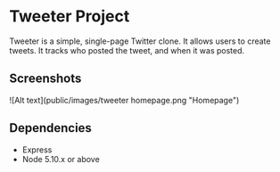 # Tweeter Project

Tweeter is a simple, single-page Twitter clone. It allows users to create tweets. It tracks who posted the tweet, and when it was posted.

## Screenshots

![Alt text](public/images/tweeter homepage.png "Homepage")

## Dependencies

- Express
- Node 5.10.x or above
